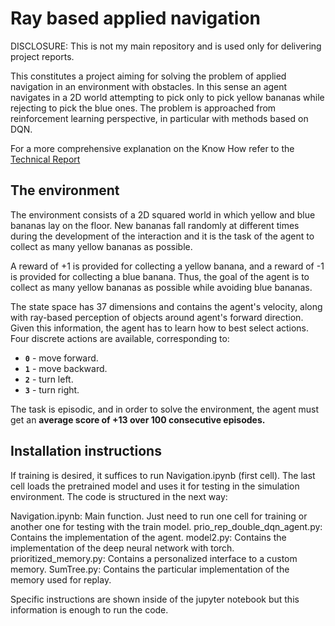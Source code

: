 # Ray based applied navigation

DISCLOSURE: This is not my main repository and is used only for delivering project reports.

This constitutes a project aiming for solving the problem of applied navigation in an environment with obstacles. In this sense an agent navigates in a 2D world attempting to pick only to pick yellow bananas while rejecting to pick the blue ones. The problem is approached from reinforcement learning perspective, in particular with methods based on DQN.

For a more comprehensive explanation on the Know How refer to the <a href='REPORT.md'>Technical Report</a><br>
## The environment

The environment consists of a 2D squared world in which yellow and blue bananas lay on the floor. New bananas fall randomly at different times during the development of the interaction and it is the task of the agent to collect as many yellow bananas as possible.

A reward of +1 is provided for collecting a yellow banana, and a reward of -1 is provided for collecting a blue banana.  Thus, the goal of the agent is to collect as many yellow bananas as possible while avoiding blue bananas.  

The state space has 37 dimensions and contains the agent's velocity, along with ray-based perception of objects around agent's forward direction.  Given this information, the agent has to learn how to best select actions.  Four discrete actions are available, corresponding to:
- **`0`** - move forward.
- **`1`** - move backward.
- **`2`** - turn left.
- **`3`** - turn right.

The task is episodic, and in order to solve the environment, the agent must get an **average score of +13 over 100 consecutive episodes.**

## Installation instructions

If training is desired, it suffices to run Navigation.ipynb (first cell). The last cell loads the pretrained model and uses it for testing in the simulation environment.
The code is structured in the next way:

Navigation.ipynb: Main function. Just need to run one cell for training or another one for testing with the train model.
prio_rep_double_dqn_agent.py: Contains the implementation of the agent.
model2.py: Contains the implementation of the deep neural network with torch.
prioritized_memory.py: Contains a personalized interface to a custom memory.
SumTree.py: Contains the particular implementation of the memory used for replay.

Specific instructions are shown inside of the jupyter notebook but this information is enough to run the code.
